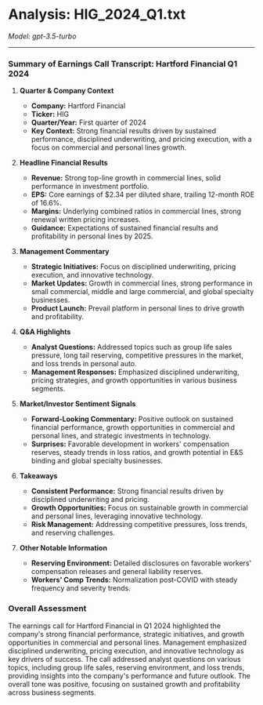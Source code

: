 # Analysis: HIG_2024_Q1.txt

*Model: gpt-3.5-turbo*

---

### Summary of Earnings Call Transcript: Hartford Financial Q1 2024

1. **Quarter & Company Context**
   - **Company:** Hartford Financial
   - **Ticker:** HIG
   - **Quarter/Year:** First quarter of 2024
   - **Key Context:** Strong financial results driven by sustained performance, disciplined underwriting, and pricing execution, with a focus on commercial and personal lines growth.

2. **Headline Financial Results**
   - **Revenue:** Strong top-line growth in commercial lines, solid performance in investment portfolio.
   - **EPS:** Core earnings of $2.34 per diluted share, trailing 12-month ROE of 16.6%.
   - **Margins:** Underlying combined ratios in commercial lines, strong renewal written pricing increases.
   - **Guidance:** Expectations of sustained financial results and profitability in personal lines by 2025.

3. **Management Commentary**
   - **Strategic Initiatives:** Focus on disciplined underwriting, pricing execution, and innovative technology.
   - **Market Updates:** Growth in commercial lines, strong performance in small commercial, middle and large commercial, and global specialty businesses.
   - **Product Launch:** Prevail platform in personal lines to drive growth and profitability.

4. **Q&A Highlights**
   - **Analyst Questions:** Addressed topics such as group life sales pressure, long tail reserving, competitive pressures in the market, and loss trends in personal auto.
   - **Management Responses:** Emphasized disciplined underwriting, pricing strategies, and growth opportunities in various business segments.

5. **Market/Investor Sentiment Signals**
   - **Forward-Looking Commentary:** Positive outlook on sustained financial performance, growth opportunities in commercial and personal lines, and strategic investments in technology.
   - **Surprises:** Favorable development in workers' compensation reserves, steady trends in loss ratios, and growth potential in E&S binding and global specialty businesses.

6. **Takeaways**
   - **Consistent Performance:** Strong financial results driven by disciplined underwriting and pricing.
   - **Growth Opportunities:** Focus on sustainable growth in commercial and personal lines, leveraging innovative technology.
   - **Risk Management:** Addressing competitive pressures, loss trends, and reserving challenges.

7. **Other Notable Information**
   - **Reserving Environment:** Detailed disclosures on favorable workers' compensation releases and general liability reserves.
   - **Workers' Comp Trends:** Normalization post-COVID with steady frequency and severity trends.

### Overall Assessment
The earnings call for Hartford Financial in Q1 2024 highlighted the company's strong financial performance, strategic initiatives, and growth opportunities in commercial and personal lines. Management emphasized disciplined underwriting, pricing execution, and innovative technology as key drivers of success. The call addressed analyst questions on various topics, including group life sales, reserving environment, and loss trends, providing insights into the company's performance and future outlook. The overall tone was positive, focusing on sustained growth and profitability across business segments.